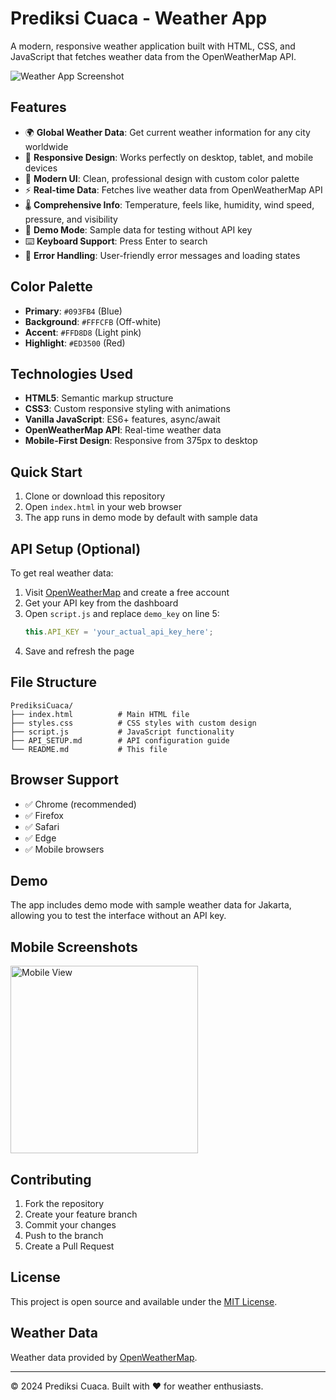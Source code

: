 # Prediksi Cuaca - Weather App

A modern, responsive weather application built with HTML, CSS, and JavaScript that fetches weather data from the OpenWeatherMap API.

![Weather App Screenshot](https://github.com/user-attachments/assets/55f9a657-9bcc-4782-90e0-aab163e80add)

## Features

- 🌍 **Global Weather Data**: Get current weather information for any city worldwide
- 📱 **Responsive Design**: Works perfectly on desktop, tablet, and mobile devices
- 🎨 **Modern UI**: Clean, professional design with custom color palette
- ⚡ **Real-time Data**: Fetches live weather data from OpenWeatherMap API
- 🌡️ **Comprehensive Info**: Temperature, feels like, humidity, wind speed, pressure, and visibility
- 🔄 **Demo Mode**: Sample data for testing without API key
- ⌨️ **Keyboard Support**: Press Enter to search
- 🎯 **Error Handling**: User-friendly error messages and loading states

## Color Palette

- **Primary**: `#093FB4` (Blue)
- **Background**: `#FFFCFB` (Off-white)
- **Accent**: `#FFD8D8` (Light pink)
- **Highlight**: `#ED3500` (Red)

## Technologies Used

- **HTML5**: Semantic markup structure
- **CSS3**: Custom responsive styling with animations
- **Vanilla JavaScript**: ES6+ features, async/await
- **OpenWeatherMap API**: Real-time weather data
- **Mobile-First Design**: Responsive from 375px to desktop

## Quick Start

1. Clone or download this repository
2. Open `index.html` in your web browser
3. The app runs in demo mode by default with sample data

## API Setup (Optional)

To get real weather data:

1. Visit [OpenWeatherMap](https://openweathermap.org/) and create a free account
2. Get your API key from the dashboard
3. Open `script.js` and replace `demo_key` on line 5:
   ```javascript
   this.API_KEY = 'your_actual_api_key_here';
   ```
4. Save and refresh the page

## File Structure

```
PrediksiCuaca/
├── index.html          # Main HTML file
├── styles.css          # CSS styles with custom design
├── script.js           # JavaScript functionality
├── API_SETUP.md        # API configuration guide
└── README.md           # This file
```

## Browser Support

- ✅ Chrome (recommended)
- ✅ Firefox
- ✅ Safari
- ✅ Edge
- ✅ Mobile browsers

## Demo

The app includes demo mode with sample weather data for Jakarta, allowing you to test the interface without an API key.

## Mobile Screenshots

<img src="https://github.com/user-attachments/assets/7460c16e-fe4d-42c5-84bf-355bdb5b4118" width="300" alt="Mobile View">

## Contributing

1. Fork the repository
2. Create your feature branch
3. Commit your changes
4. Push to the branch
5. Create a Pull Request

## License

This project is open source and available under the [MIT License](LICENSE).

## Weather Data

Weather data provided by [OpenWeatherMap](https://openweathermap.org/).

---

© 2024 Prediksi Cuaca. Built with ❤️ for weather enthusiasts.